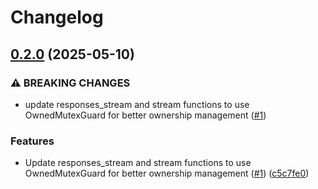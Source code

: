 # Changelog

## [0.2.0](https://github.com/jrandolf/aiflow/compare/v0.1.0...v0.2.0) (2025-05-10)


### ⚠ BREAKING CHANGES

* update responses_stream and stream functions to use OwnedMutexGuard for better ownership management ([#1](https://github.com/jrandolf/aiflow/issues/1))

### Features

* Update responses_stream and stream functions to use OwnedMutexGuard for better ownership management ([#1](https://github.com/jrandolf/aiflow/issues/1)) ([c5c7fe0](https://github.com/jrandolf/aiflow/commit/c5c7fe00b78cb69ae704070adb22764fd8054d79))

